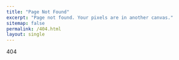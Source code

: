 ```yaml
---
title: "Page Not Found"
excerpt: "Page not found. Your pixels are in another canvas."
sitemap: false
permalink: /404.html
layout: single
---
```


404